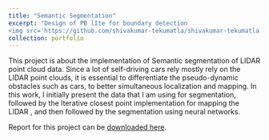 ```yaml
---
title: "Semantic Segmentation"
excerpt: "Design of PB lIte for boundary detection
<img src='https://github.com/shivakumar-tekumatla/shivakumar-tekumatla.github.io/blob/master/files/GIFs/Semantic.png?raw=true' width =400  />"
collection: portfolio
---
```

This  project is about the implementation of Semantic segmentation of LIDAR point cloud data.
Since a lot of self-driving cars rely mostly rely on the LIDAR point clouds, it is essential to differentiate the pseudo-dynamic obstacles such as cars, to better simultaneous localization and mapping. In this work, I initially present the data that I am using for segmentation, followed by the Iterative closest point implementation for mapping the LIDAR , and then followed by the segmentation using neural networks.

Report for this project can be [downloaded here](https://github.com/shivakumar-tekumatla/shivakumar-tekumatla.github.io/blob/master/files/Semantic.pdf). 

